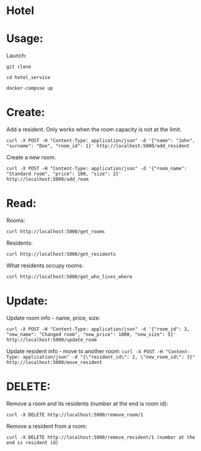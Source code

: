 # Hotel

# Usage:

Launch:

```git clone```

```cd hotel_service```

```docker-compose up```

# Create:

Add a resident. Only works when the room capacity is not at the limit.

```curl -X POST -H "Content-Type: application/json" -d '{"name": "John", "surname": "Doe", "room_id": 1}' http://localhost:5000/add_resident```

Create a new room.

```curl -X POST -H "Content-Type: application/json" -d '{"room_name": "Standard room", "price": 100, "size": 2}' http://localhost:5000/add_room```


# Read:

Rooms:

```curl http://localhost:5000/get_rooms```

Residents:

```curl http://localhost:5000/get_residents```

What residents occupy rooms:

```curl http://localhost:5000/get_who_lives_where```

# Update:

Update room info - name, price, size:

```curl -X POST -H "Content-Type: application/json" -d '{"room_id": 3, "new_name": "Changed room", "new_price": 1000, "new_size": 5}' http://localhost:5000/update_room```

Update resident info - move to another room:
```curl -X POST -H "Content-Type: application/json" -d "{\"resident_id\": 2, \"new_room_id\": 3}" http://localhost:5000/move_resident```


# DELETE:

Remove a room and its residents (number at the end is room id):

```curl -X DELETE http://localhost:5000/remove_room/1```

Remove a resident from a room:

```curl -X DELETE http://localhost:5000/remove_resident/1 (number at the end is resident id)```



